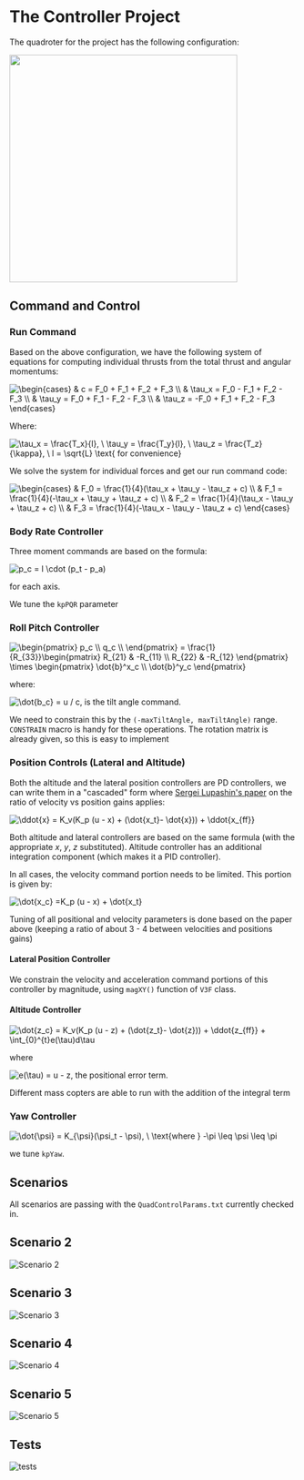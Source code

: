 # The Controller Project

The quadroter for the project has the following configuration:

<img src="drone.png" width=400 />

## Command and Control

### Run Command

Based on the above configuration, we have the following system of equations for computing individual thrusts from the total thrust and angular momentums:

<img src="https://latex.codecogs.com/gif.latex?\begin{cases}&space;&&space;c&space;=&space;F_0&space;&plus;&space;F_1&space;&plus;&space;F_2&space;&plus;&space;F_3&space;\\&space;&&space;\tau_x&space;=&space;F_0&space;-&space;F_1&space;&plus;&space;F_2&space;-&space;F_3&space;\\&space;&&space;\tau_y&space;=&space;F_0&space;&plus;&space;F_1&space;-&space;F_2&space;-&space;F_3&space;\\&space;&&space;\tau_z&space;=&space;-F_0&space;&plus;&space;F_1&space;&plus;&space;F_2&space;-&space;F_3&space;\end{cases}" title="\begin{cases} & c = F_0 + F_1 + F_2 + F_3 \\ & \tau_x = F_0 - F_1 + F_2 - F_3 \\ & \tau_y = F_0 + F_1 - F_2 - F_3 \\ & \tau_z = -F_0 + F_1 + F_2 - F_3 \end{cases}" />

Where:

<img src="https://latex.codecogs.com/gif.latex?\tau_x&space;=&space;\frac{T_x}{l},&space;\&space;\tau_y&space;=&space;\frac{T_y}{l},&space;\&space;\tau_z&space;=&space;\frac{T_z}{\kappa},&space;\&space;l&space;=&space;\sqrt{L}&space;\text{&space;for&space;convenience}" title="\tau_x = \frac{T_x}{l}, \ \tau_y = \frac{T_y}{l}, \ \tau_z = \frac{T_z}{\kappa}, \ l = \sqrt{L} \text{ for convenience}" />

We solve the system for individual forces and get our run command code:

<img src="https://latex.codecogs.com/gif.latex?\begin{cases}&space;&&space;F_0&space;=&space;\frac{1}{4}(\tau_x&space;&plus;&space;\tau_y&space;-&space;\tau_z&space;&plus;&space;c)&space;\\&space;&&space;F_1&space;=&space;\frac{1}{4}(-\tau_x&space;&plus;&space;\tau_y&space;&plus;&space;\tau_z&space;&plus;&space;c)&space;\\&space;&&space;F_2&space;=&space;\frac{1}{4}(\tau_x&space;-&space;\tau_y&space;&plus;&space;\tau_z&space;&plus;&space;c)&space;\\&space;&&space;F_3&space;=&space;\frac{1}{4}(-\tau_x&space;-&space;\tau_y&space;-&space;\tau_z&space;&plus;&space;c)&space;\end{cases}" title="\begin{cases} & F_0 = \frac{1}{4}(\tau_x + \tau_y - \tau_z + c) \\ & F_1 = \frac{1}{4}(-\tau_x + \tau_y + \tau_z + c) \\ & F_2 = \frac{1}{4}(\tau_x - \tau_y + \tau_z + c) \\ & F_3 = \frac{1}{4}(-\tau_x - \tau_y - \tau_z + c) \end{cases}" />

### Body Rate Controller

Three moment commands are based on the formula:

<img src="https://latex.codecogs.com/gif.latex?p_c&space;=&space;I&space;\cdot&space;(p_t&space;-&space;p_a)" title="p_c = I \cdot (p_t - p_a)" />

for each axis.

We tune the `kpPQR` parameter

### Roll Pitch Controller

<img src="https://latex.codecogs.com/gif.latex?\begin{pmatrix}&space;p_c&space;\\&space;q_c&space;\\&space;\end{pmatrix}&space;=&space;\frac{1}{R_{33}}\begin{pmatrix}&space;R_{21}&space;&&space;-R_{11}&space;\\&space;R_{22}&space;&&space;-R_{12}&space;\end{pmatrix}&space;\times&space;\begin{pmatrix}&space;\dot{b}^x_c&space;\\&space;\dot{b}^y_c&space;\end{pmatrix}" title="\begin{pmatrix} p_c \\ q_c \\ \end{pmatrix} = \frac{1}{R_{33}}\begin{pmatrix} R_{21} & -R_{11} \\ R_{22} & -R_{12} \end{pmatrix} \times \begin{pmatrix} \dot{b}^x_c \\ \dot{b}^y_c \end{pmatrix}" />

where:

<img src="https://latex.codecogs.com/gif.latex?\dot{b_c}&space;=&space;u&space;/&space;{c}" title="\dot{b_c} = u / c" />, is the tilt angle command.

We need to constrain this by the `(-maxTiltAngle, maxTiltAngle)` range. `CONSTRAIN` macro is handy for these operations. The rotation matrix is already given, so this is easy to implement

### Position Controls (Lateral and Altitude)

Both the altitude and the lateral position controllers are PD controllers, we can write them in a "cascaded" form where [Sergei Lupashin's paper](https://www.overleaf.com/read/bgrkghpggnyc#/61023787/) on the ratio of velocity vs position gains applies:

<img src="https://latex.codecogs.com/gif.latex?\ddot{x}&space;=&space;K_v(K_p&space;(u&space;-&space;x)&space;&plus;&space;(\dot{x_t}-&space;\dot{x}))&space;&plus;&space;\ddot{x_{ff}}" title="\ddot{x} = K_v(K_p (u - x) + (\dot{x_t}- \dot{x})) + \ddot{x_{ff}}" />

Both altitude and lateral controllers are based on the same formula (with the appropriate _x_, _y_, _z_ substituted). Altitude controller has an additional integration component (which makes it a PID controller).

In all cases, the velocity command portion needs to be limited. This portion is given by:

<img src="https://latex.codecogs.com/gif.latex?\dot{x_c}&space;=K_p&space;(u&space;-&space;x)&space;&plus;&space;\dot{x_t}" title="\dot{x_c} =K_p (u - x) + \dot{x_t}" />

Tuning of all positional and velocity parameters is done based on the paper above (keeping a ratio of about 3 - 4 between velocities and positions gains)

#### Lateral Position Controller

We constrain the velocity and acceleration command portions of this controller by magnitude, using `magXY()` function of `V3F` class.

#### Altitude Controller

<img src="https://latex.codecogs.com/gif.latex?\ddot{z_c}&space;=&space;K_v(K_p&space;(u&space;-&space;z)&space;&plus;&space;(\dot{z_t}-&space;\dot{z}))&space;&plus;&space;\ddot{z_{ff}}&space;&plus;&space;K_i\int_{0}^{t}e(\tau)d\tau" title="\dot{z_c} = K_v(K_p (u - z) + (\dot{z_t}- \dot{z})) + \ddot{z_{ff}} + \int_{0}^{t}e(\tau)d\tau" />

where

<img src="https://latex.codecogs.com/gif.latex?e(\tau)&space;=&space;u&space;-&space;z" title="e(\tau) = u - z" />, the positional error term.

Different mass copters are able to run with the addition of the integral term
### Yaw Controller

<img src="https://latex.codecogs.com/gif.latex?\dot{\psi_c}&space;=&space;K_{\psi}(\psi_t&space;-&space;\psi),&space;\&space;\text{where&space;}&space;-\pi&space;\leq&space;\psi&space;\leq&space;\pi" title="\dot{\psi} = K_{\psi}(\psi_t - \psi), \ \text{where } -\pi \leq \psi \leq \pi" />

we tune `kpYaw`.

## Scenarios

All scenarios are passing with the `QuadControlParams.txt` currently checked in.

## Scenario 2

![Scenario 2](Scenario2.gif)

## Scenario 3

![Scenario 3](Scenario3.gif)

## Scenario 4

![Scenario 4](Scenario4.gif)

## Scenario 5

![Scenario 5](Scenario5.gif)

## Tests

![tests](tests.png)